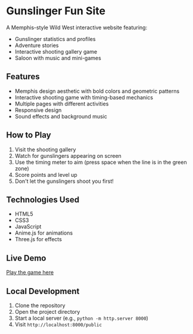 # Gunslinger Fun Site

A Memphis-style Wild West interactive website featuring:
- Gunslinger statistics and profiles
- Adventure stories
- Interactive shooting gallery game
- Saloon with music and mini-games

## Features
- Memphis design aesthetic with bold colors and geometric patterns
- Interactive shooting game with timing-based mechanics
- Multiple pages with different activities
- Responsive design
- Sound effects and background music

## How to Play
1. Visit the shooting gallery
2. Watch for gunslingers appearing on screen
3. Use the timing meter to aim (press space when the line is in the green zone)
4. Score points and level up
5. Don't let the gunslingers shoot you first!

## Technologies Used
- HTML5
- CSS3
- JavaScript
- Anime.js for animations
- Three.js for effects

## Live Demo
[Play the game here](https://gunslinger-fun-site.vercel.app)

## Local Development
1. Clone the repository
2. Open the project directory
3. Start a local server (e.g., `python -m http.server 8000`)
4. Visit `http://localhost:8000/public`
